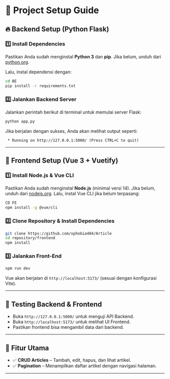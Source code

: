 # 📝 Project Setup Guide

## 🔥 Backend Setup (Python Flask)

### 1️⃣ Install Dependencies
Pastikan Anda sudah menginstal **Python 3** dan **pip**. Jika belum, unduh dari [python.org](https://www.python.org/downloads/).

Lalu, instal dependensi dengan:
```sh
cd BE
pip install -r requirements.txt
```

### 2️⃣ Jalankan Backend Server
Jalankan perintah berikut di terminal untuk memulai server Flask:
```sh
python app.py
```
Jika berjalan dengan sukses, Anda akan melihat output seperti:
```
 * Running on http://127.0.0.1:5000/ (Press CTRL+C to quit)
```

---

## 🎨 Frontend Setup (Vue 3 + Vuetify)

### 1️⃣ Install Node.js & Vue CLI
Pastikan Anda sudah menginstal **Node.js** (minimal versi 14). Jika belum, unduh dari [nodejs.org](https://nodejs.org/).
Lalu, instal Vue CLI jika belum terpasang:
```sh
CD FE
npm install -g @vue/cli
```

### 2️⃣ Clone Repository & Install Dependencies
```sh
git clone https://github.com/xphobia404/Article
cd repository/frontend
npm install
```

### 3️⃣ Jalankan Front-End
```sh
npm run dev
```
Vue akan berjalan di `http://localhost:5173/` (sesuai dengan konfigurasi Vite).

---

## 🚀 Testing Backend & Frontend
- Buka `http://127.0.0.1:5000/` untuk menguji API Backend.
- Buka `http://localhost:5173/` untuk melihat UI Frontend.
- Pastikan frontend bisa mengambil data dari backend.

---

## 🎯 Fitur Utama
- ✅ **CRUD Articles** – Tambah, edit, hapus, dan lihat artikel.
- ✅ **Pagination** – Menampilkan daftar artikel dengan navigasi halaman.

---
